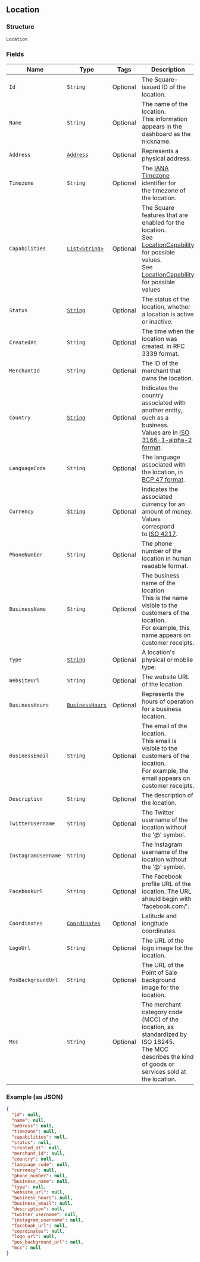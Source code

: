 ## Location

### Structure

`Location`

### Fields

| Name | Type | Tags | Description |
|  --- | --- | --- | --- |
| `Id` | `String` | Optional | The Square-issued ID of the location. |
| `Name` | `String` | Optional | The name of the location.<br>This information appears in the dashboard as the nickname. |
| `Address` | [`Address`](/doc/models/address.md) | Optional | Represents a physical address. |
| `Timezone` | `String` | Optional | The [IANA Timezone](https://www.iana.org/time-zones) identifier for<br>the timezone of the location. |
| `Capabilities` | [`List<String>`](/doc/models/location-capability.md) | Optional | The Square features that are enabled for the location.<br>See [LocationCapability](#type-locationcapability) for possible values.<br>See [LocationCapability](#type-locationcapability) for possible values |
| `Status` | [`String`](/doc/models/location-status.md) | Optional | The status of the location, whether a location is active or inactive. |
| `CreatedAt` | `String` | Optional | The time when the location was created, in RFC 3339 format. |
| `MerchantId` | `String` | Optional | The ID of the merchant that owns the location. |
| `Country` | [`String`](/doc/models/country.md) | Optional | Indicates the country associated with another entity, such as a business.<br>Values are in [ISO 3166-1-alpha-2 format](http://www.iso.org/iso/home/standards/country_codes.htm). |
| `LanguageCode` | `String` | Optional | The language associated with the location, in<br>[BCP 47 format](https://tools.ietf.org/html/bcp47#appendix-A). |
| `Currency` | [`String`](/doc/models/currency.md) | Optional | Indicates the associated currency for an amount of money. Values correspond<br>to [ISO 4217](https://wikipedia.org/wiki/ISO_4217). |
| `PhoneNumber` | `String` | Optional | The phone number of the location in human readable format. |
| `BusinessName` | `String` | Optional | The business name of the location<br>This is the name visible to the customers of the location.<br>For example, this name appears on customer receipts. |
| `Type` | [`String`](/doc/models/location-type.md) | Optional | A location's physical or mobile type. |
| `WebsiteUrl` | `String` | Optional | The website URL of the location. |
| `BusinessHours` | [`BusinessHours`](/doc/models/business-hours.md) | Optional | Represents the hours of operation for a business location. |
| `BusinessEmail` | `String` | Optional | The email of the location.<br>This email is visible to the customers of the location.<br>For example, the email appears on customer receipts. |
| `Description` | `String` | Optional | The description of the location. |
| `TwitterUsername` | `String` | Optional | The Twitter username of the location without the '&#64;' symbol. |
| `InstagramUsername` | `String` | Optional | The Instagram username of the location without the '&#64;' symbol. |
| `FacebookUrl` | `String` | Optional | The Facebook profile URL of the location. The URL should begin with 'facebook.com/'. |
| `Coordinates` | [`Coordinates`](/doc/models/coordinates.md) | Optional | Latitude and longitude coordinates. |
| `LogoUrl` | `String` | Optional | The URL of the logo image for the location. |
| `PosBackgroundUrl` | `String` | Optional | The URL of the Point of Sale background image for the location. |
| `Mcc` | `String` | Optional | The merchant category code (MCC) of the location, as standardized by ISO 18245.<br>The MCC describes the kind of goods or services sold at the location. |

### Example (as JSON)

```json
{
  "id": null,
  "name": null,
  "address": null,
  "timezone": null,
  "capabilities": null,
  "status": null,
  "created_at": null,
  "merchant_id": null,
  "country": null,
  "language_code": null,
  "currency": null,
  "phone_number": null,
  "business_name": null,
  "type": null,
  "website_url": null,
  "business_hours": null,
  "business_email": null,
  "description": null,
  "twitter_username": null,
  "instagram_username": null,
  "facebook_url": null,
  "coordinates": null,
  "logo_url": null,
  "pos_background_url": null,
  "mcc": null
}
```

